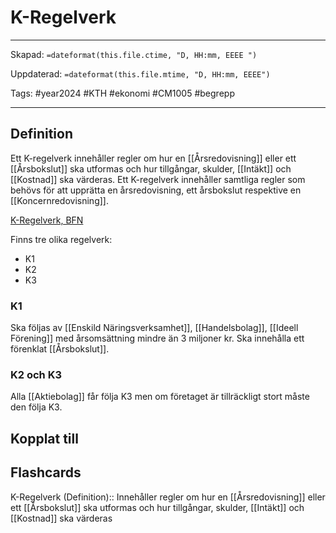 # K-Regelverk

---
Skapad: `=dateformat(this.file.ctime, "D, HH:mm, EEEE ")`

Uppdaterad: `=dateformat(this.file.mtime, "D, HH:mm, EEEE")`

Tags: #year2024 #KTH #ekonomi #CM1005 #begrepp

---

## Definition

Ett K-regelverk innehåller regler om hur en [[Årsredovisning]] eller ett [[Årsbokslut]] ska utformas och hur tillgångar, skulder, [[Intäkt]] och [[Kostnad]] ska värderas. Ett K-regelverk innehåller samtliga regler som behövs för att upprätta en årsredovisning, ett årsbokslut respektive en [[Koncernredovisning]].

[K-Regelverk, BFN](https://www.bfn.se/redovisningsregler/vagledningar/k-regelverk)

Finns tre olika regelverk:

- K1
- K2
- K3

### K1

Ska följas av [[Enskild Näringsverksamhet]], [[Handelsbolag]], [[Ideell Förening]] med årsomsättning mindre än 3 miljoner kr. Ska innehålla ett förenklat [[Årsbokslut]].

### K2 och K3

Alla [[Aktiebolag]] får följa K3 men om företaget är tillräckligt stort måste den följa K3.

## Kopplat till

## Flashcards

K-Regelverk (Definition):: Innehåller regler om hur en [[Årsredovisning]] eller ett [[Årsbokslut]] ska utformas och hur tillgångar, skulder, [[Intäkt]] och [[Kostnad]] ska värderas
<!--SR:!2024-02-25,1,130!2024-03-01,3,258-->
